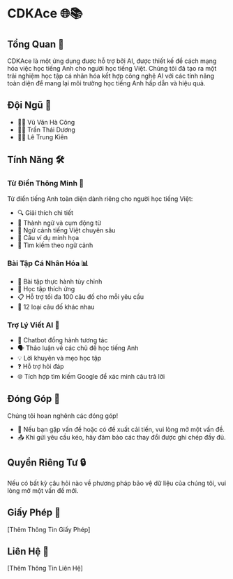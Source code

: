 # CDKAce 🌐📚

## Tổng Quan 🚀
CDKAce là một ứng dụng được hỗ trợ bởi AI, được thiết kế để cách mạng hóa việc học tiếng Anh cho người học tiếng Việt. Chúng tôi đã tạo ra một trải nghiệm học tập cá nhân hóa kết hợp công nghệ AI với các tính năng toàn diện để mang lại môi trường học tiếng Anh hấp dẫn và hiệu quả.

## Đội Ngũ 👥
- 👨‍💻 Vũ Văn Hà Công
- 👨‍🏫 Trần Thái Dương
- 👨‍💼 Lê Trung Kiên

## Tính Năng 🛠️

### Từ Điển Thông Minh 📖
Từ điển tiếng Anh toàn diện dành riêng cho người học tiếng Việt:
- 🔍 Giải thích chi tiết
- 💬 Thành ngữ và cụm động từ
- 🌈 Ngữ cảnh tiếng Việt chuyên sâu
- 📝 Câu ví dụ minh họa
- 🔎 Tìm kiếm theo ngữ cảnh

### Bài Tập Cá Nhân Hóa 📊
- 🎯 Bài tập thực hành tùy chỉnh
- 🧠 Học tập thích ứng
- 📋 Hỗ trợ tối đa 100 câu đố cho mỗi yêu cầu
- 🧩 12 loại câu đố khác nhau

### Trợ Lý Viết AI 🤖
- 💬 Chatbot đồng hành tương tác
- 🗣️ Thảo luận về các chủ đề học tiếng Anh
- 💡 Lời khuyên và mẹo học tập
- ❓ Hỗ trợ hỏi đáp
- 🌐 Tích hợp tìm kiếm Google để xác minh câu trả lời

## Đóng Góp 🤝
Chúng tôi hoan nghênh các đóng góp! 
- 🐞 Nếu bạn gặp vấn đề hoặc có đề xuất cải tiến, vui lòng mở một vấn đề.
- 📤 Khi gửi yêu cầu kéo, hãy đảm bảo các thay đổi được ghi chép đầy đủ.

## Quyền Riêng Tư 🔒
Nếu có bất kỳ câu hỏi nào về phương pháp bảo vệ dữ liệu của chúng tôi, vui lòng mở một vấn đề mới.

## Giấy Phép 📄
[Thêm Thông Tin Giấy Phép]

## Liên Hệ 📧
[Thêm Thông Tin Liên Hệ]

